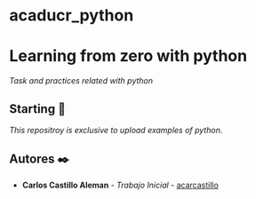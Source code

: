 # acaducr_python

# Learning from zero with python

_Task and practices related with python_

## Starting 🚀

_This repositroy is exclusive to upload examples of python._

## Autores ✒️


* **Carlos Castillo Aleman** - *Trabajo Inicial* - [acarcastillo](https://github.com/acarcastillo)
